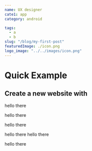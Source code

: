 ```yaml
---
name: UX designer
cate1: app
category: android

tags: 
  - a
  - b
slug: "/blog/my-first-post"
featuredImage: ./icon.png
logo_image: "../../images/icon.png"
---
```



# Quick Example

## Create a new website with

hello there

hello there

hello there

hello there
hello there

hello there